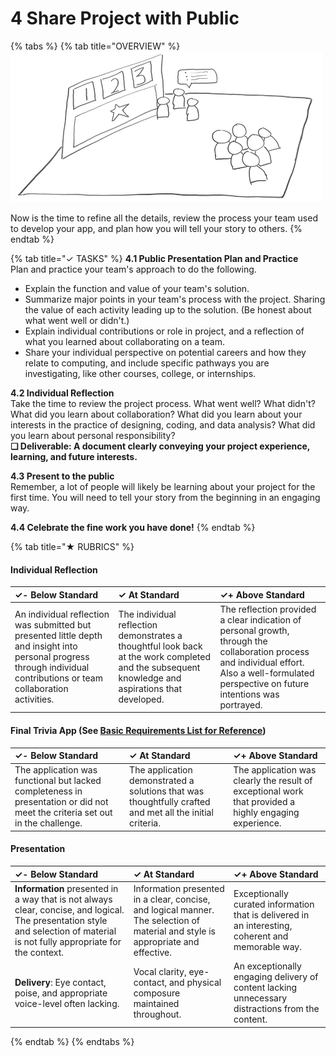 # 4 Share Project with Public

{% tabs %}
{% tab title="OVERVIEW" %}
![](../.gitbook/assets/trivia-phase-4-drawing-alpha-reduced.png)

Now is the time to refine all the details, review the process your team used to develop your app, and plan how you will tell your story to others.
{% endtab %}

{% tab title="✓  TASKS" %}
**4.1 Public Presentation Plan and Practice**  
Plan and practice your team's approach to do the following.

* Explain the function and value of your team's solution.
* Summarize major points in your team's process with the project. Sharing the value of each activity leading up to the solution. \(Be honest about what went well or didn't.\)
* Explain individual contributions or role in project, and a reflection of what you learned about collaborating on a team.
* Share your individual perspective on potential careers and how they relate to computing, and include specific pathways you are investigating, like other courses, college, or internships.

**4.2 Individual Reflection**  
Take the time to review the project process. What went well? What didn't? What did you learn about collaboration? What did you learn about your interests in the practice of designing, coding, and data analysis? What did you learn about personal responsibility?  
**❏ Deliverable: A document clearly conveying your project experience, learning, and future interests.**

**4.3 Present to the public**  
Remember, a lot of people will likely be learning about your project for the first time. You will need to tell your story from the beginning in an engaging way.

**4.4 Celebrate the fine work you have done!**
{% endtab %}

{% tab title="★  RUBRICS" %}
#### Individual Reflection

| ✓-  Below Standard | ✓  At Standard | ✓+  Above Standard |
| :--- | :--- | :--- |
| An individual reflection was submitted but presented little depth and insight into personal progress through individual contributions or team collaboration activities. | The individual reflection demonstrates a thoughtful look back at the work completed and the subsequent knowledge and aspirations that developed. | The reflection provided a clear indication of personal growth, through the collaboration process and individual effort. Also a well-formulated perspective on future intentions was portrayed. |

#### Final Trivia App \(See [Basic Requirements List for Reference](https://docs.idew.org/project-trivia-health/challenge-and-background#final-deliverables)\)

| ✓-  Below Standard | ✓  At Standard | ✓+  Above Standard |
| :--- | :--- | :--- |
| The application was functional but lacked completeness in presentation or did not meet the criteria set out in the challenge. | The application demonstrated a solutions that was thoughtfully crafted and met all the initial criteria. | The application was clearly the result of exceptional work that provided a highly engaging experience. |

#### Presentation

| ✓-  Below Standard | ✓  At Standard | ✓+  Above Standard |
| :--- | :--- | :--- |
| **Information** presented in a way that is not always clear, concise, and logical. The presentation style and selection of material  is not fully appropriate for the context. | Information presented in a clear, concise, and logical manner. The selection of material and style is appropriate and effective. | Exceptionally curated information that is delivered in an interesting, coherent and memorable way. |
| **Delivery**: Eye contact, poise, and appropriate voice-level often lacking. | Vocal clarity, eye-contact, and physical composure maintained throughout. | An exceptionally engaging delivery of content lacking unnecessary distractions from the content. |
{% endtab %}
{% endtabs %}



